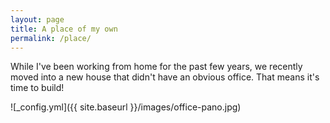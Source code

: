 ```yaml
---
layout: page
title: A place of my own
permalink: /place/
---
```


While I've been working from home for the past few years, we recently moved into a new house that didn't have an obvious office. That means it's time to build!

![\_config.yml]({{ site.baseurl }}/images/office-pano.jpg)

